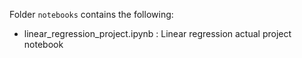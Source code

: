 
Folder `notebooks` contains the following:

  - linear_regression_project.ipynb : Linear regression actual project notebook 

